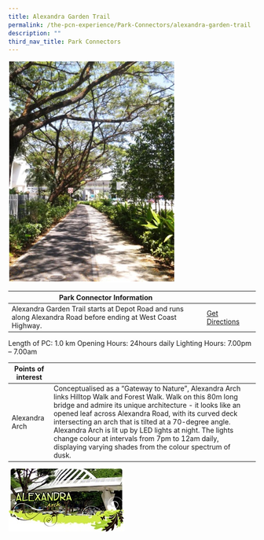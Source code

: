 ```yaml
---
title: Alexandra Garden Trail
permalink: /the-pcn-experience/Park-Connectors/alexandra-garden-trail
description: ""
third_nav_title: Park Connectors
---
```

![](/images/Alexandra%20Garden%20Trail2.jpeg)


| **Park Connector Information** | ||
| -------- | -------- | -------- |
| Alexandra Garden Trail starts at Depot Road and runs along Alexandra Road before ending at West Coast Highway. | [Get Directions](https://www.onemap.gov.sg/main/v2/?lat=1.2729485117644719&lng=103.80240528825145) |
Length of PC: 1.0 km
Opening Hours: 24hours daily
Lighting Hours: 7.00pm – 7.00am



| **Points of interest**  | |  |
| -------- | -------- | -------- |
| Alexandra Arch   | Conceptualised as a “Gateway to Nature”, Alexandra Arch links Hilltop Walk and Forest Walk. Walk on this 80m long bridge and admire its unique architecture - it looks like an opened leaf across Alexandra Road, with its curved deck intersecting an arch that is tilted at a 70-degree angle. Alexandra Arch is lit up by LED lights at night. The lights change colour at intervals from 7pm to 12am daily, displaying varying shades from the colour spectrum of dusk.  |   |

 ![](/images/alexandra%20arch.jpeg)

